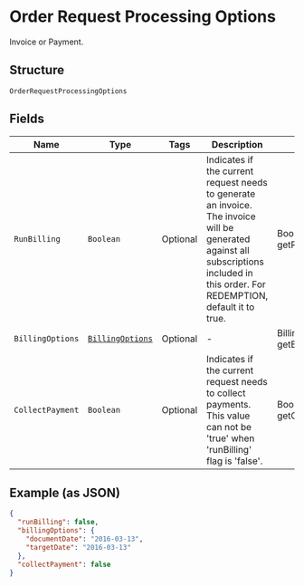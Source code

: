 
# Order Request Processing Options

Invoice or Payment.

## Structure

`OrderRequestProcessingOptions`

## Fields

| Name | Type | Tags | Description | Getter | Setter |
|  --- | --- | --- | --- | --- | --- |
| `RunBilling` | `Boolean` | Optional | Indicates if the current request needs to generate an invoice. The invoice will be generated against all subscriptions included in this order. For REDEMPTION, default it to true. | Boolean getRunBilling() | setRunBilling(Boolean runBilling) |
| `BillingOptions` | [`BillingOptions`](../../doc/models/billing-options.md) | Optional | - | BillingOptions getBillingOptions() | setBillingOptions(BillingOptions billingOptions) |
| `CollectPayment` | `Boolean` | Optional | Indicates if the current request needs to collect payments. This value can not be 'true' when 'runBilling' flag is 'false'. | Boolean getCollectPayment() | setCollectPayment(Boolean collectPayment) |

## Example (as JSON)

```json
{
  "runBilling": false,
  "billingOptions": {
    "documentDate": "2016-03-13",
    "targetDate": "2016-03-13"
  },
  "collectPayment": false
}
```

